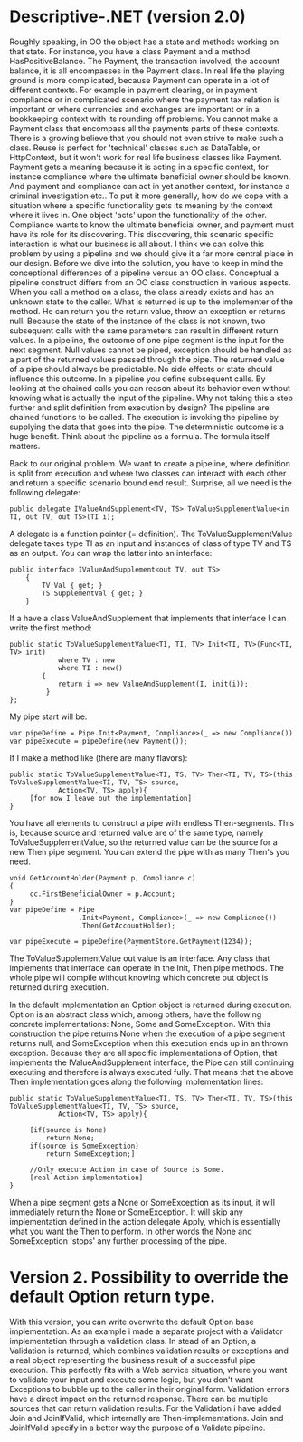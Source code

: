 # Descriptive-.NET (version 2.0)
Roughly speaking, in OO the object has a state and methods working on that state. For instance, you have a class Payment and a method HasPositiveBalance. The Payment, the transaction involved, the account balance, it is all encompasses in the Payment class.
In real life the playing ground is more complicated, because Payment can operate in a lot of different contexts. For example  in payment clearing, or in payment compliance or in complicated scenario where the payment tax relation is important or where currencies and exchanges are important or in a bookkeeping context with its rounding off problems. You cannot make a Payment class that encompass all the payments parts of these contexts. There is a growing believe that you should not even strive to make such a class. Reuse is perfect for 'technical' classes such as DataTable, or HttpContext, but it won't work for real life business classes like Payment.
Payment gets a meaning because it is acting in a specific context, for instance compliance  where the ultimate beneficial owner should be known. And payment and compliance can act in yet another context, for instance a criminal investigation etc..
To put it more generally, how do we cope with a situation where a specific functionality gets its meaning by the context where it lives in. One object 'acts' upon the functionality of the other. Compliance wants to know the ultimate beneficial owner, and payment must have its role for its discovering. This discovering, this scenario specific interaction is what our business is all about. I think we can solve this problem by using a pipeline and we should give it a far more central place in our design. Before we dive into the solution, you have to keep in mind the conceptional differences of a pipeline versus an OO class.
Conceptual a pipeline construct differs from an OO class construction in various aspects. When you call a method on a class, the class already exists and has an unknown state to the caller. What is returned is up to the implementer of the method. He can return you the return value, throw an exception or returns null. Because the state of the instance of the class is not known, two subsequent calls with the same parameters can result in different return values.
In a pipeline, the outcome of one pipe segment is the input for the next segment. Null values cannot be piped, exception should be handled as a part of the returned values passed through the pipe. The returned value of a pipe should always be predictable. No side effects or state should influence this outcome.
In a pipeline you define subsequent calls. By looking at the chained calls you can reason about its behavior even without knowing what is actually the input of the pipeline. Why not taking this a step further and split definition from execution by design? The pipeline are chained functions to be called. The execution is invoking the pipeline by supplying the data that goes into the pipe. The deterministic outcome is a huge benefit. Think about the pipeline as a formula. The formula itself matters.

Back to our original problem. We want to create a pipeline, where definition is split from execution and where two classes can interact with each other and return a specific scenario bound end result. Surprise, all we need is the following delegate:
```
public delegate IValueAndSupplement<TV, TS> ToValueSupplementValue<in TI, out TV, out TS>(TI i);
```
A delegate is a function pointer (= definition).  The ToValueSupplementValue delegate takes type TI as an input and  instances of class of type TV and TS as an output. You can wrap the latter into an interface:
```
public interface IValueAndSupplement<out TV, out TS>
    {
        TV Val { get; }
        TS SupplementVal { get; }
    }
```

If a have a class ValueAndSupplement that implements that interface I can write the first method:
```
public static ToValueSupplementValue<TI, TI, TV> Init<TI, TV>(Func<TI, TV> init)
            where TV : new
            where TI : new()
        {
            return i => new ValueAndSupplement(I, init(i));
         }
};
```
My pipe start will be:
```
var pipeDefine = Pipe.Init<Payment, Compliance>(_ => new Compliance())
var pipeExecute = pipeDefine(new Payment());
```
If I make a method like (there are many flavors):
```
public static ToValueSupplementValue<TI, TS, TV> Then<TI, TV, TS>(this ToValueSupplementValue<TI, TV, TS> source,
            Action<TV, TS> apply){
     [for now I leave out the implementation]
}
```
You have all elements to construct a pipe with endless Then-segments. This is, because source and returned value are of the same type, namely ToValueSupplementValue, so the returned value can be the source for a new Then pipe segment. You can extend the pipe with as many Then's you need.
```
void GetAccountHolder(Payment p, Compliance c)
{
     cc.FirstBeneficialOwner = p.Account;
}
var pipeDefine = Pipe
                 .Init<Payment, Compliance>(_ => new Compliance())
                 .Then(GetAccountHolder);

var pipeExecute = pipeDefine(PaymentStore.GetPayment(1234));
```
The ToValueSupplementValue out value is an interface. Any class that implements that interface can operate in the Init, Then  pipe methods. The whole pipe will compile without knowing which concrete out object is returned during execution. 

In the default implementation an Option object is returned during execution. Option is an abstract class which, among others,  have the following concrete implementations: None, Some and SomeException. With this construction the pipe returns None when the execution of a pipe segment returns null, and SomeException when this execution ends up in an thrown exception. Because they are all specific implementations of Option, that implements  the IValueAndSupplement interface, the Pipe can still continuing executing and therefore is always executed fully. That means that the above Then implementation goes along the following implementation lines:
```
public static ToValueSupplementValue<TI, TS, TV> Then<TI, TV, TS>(this ToValueSupplementValue<TI, TV, TS> source,
            Action<TV, TS> apply){

     [if(source is None)
         return None;
     if(source is SomeException)
         return SomeException;]

     //Only execute Action in case of Source is Some.
     [real Action implementation]
}
```     
When a pipe segment gets a None or SomeException as its input, it will immediately return the None or SomeException. It will skip any implementation defined in the action delegate Apply, which is essentially what you want the Then to perform. In other words the None and SomeException 'stops' any further processing of the pipe.

# Version 2. Possibility to override the default Option return type.
With this version, you can write overwrite the default Option base implementation. As an example i made a separate project with a Validator implementation through a validation class. In stead of an Option, a Validation is returned, which combines validation results or exceptions and a real object representing the business result of a successful pipe execution. This perfectly fits with a Web service situation, where you want to validate your input and execute some logic, but you don't want Exceptions to bubble up to the caller in their original form. Validation errors have a direct impact on the returned response. There can be multiple sources that can return validation results. For the Validation i have added Join and JoinIfValid, which internally are Then-implementations. Join and JoinIfValid specify in a better way the purpose of a Validate pipeline.